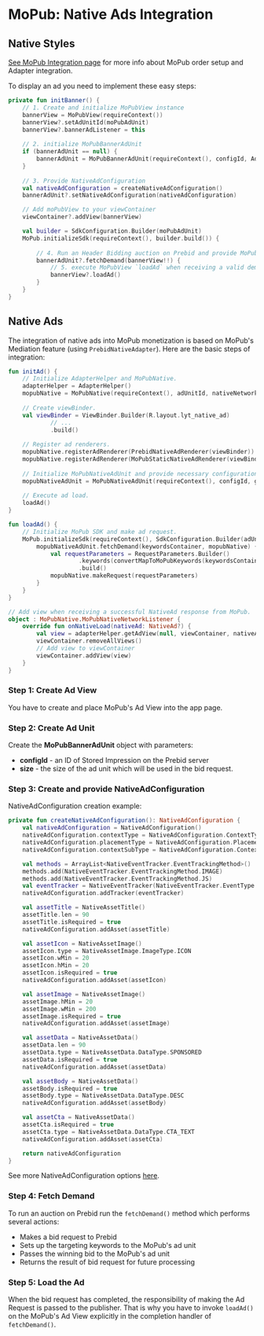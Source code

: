 # MoPub: Native Ads Integration

## Native Styles 
[See MoPub Integration page](../integration-mopub/android-in-app-bidding-mopub-info.md) for more info about MoPub order setup and Adapter integration.

To display an ad you need to implement these easy steps:

``` kotlin
private fun initBanner() {
    // 1. Create and initialize MoPubView instance
    bannerView = MoPubView(requireContext())
    bannerView?.setAdUnitId(moPubAdUnit)
    bannerView?.bannerAdListener = this
    
    // 2. initialize MoPubBannerAdUnit
    if (bannerAdUnit == null) {
        bannerAdUnit = MoPubBannerAdUnit(requireContext(), configId, AdSize(width, height))        
    }
    
    // 3. Provide NativeAdConfiguration
    val nativeAdConfiguration = createNativeAdConfiguration()
    bannerAdUnit?.setNativeAdConfiguration(nativeAdConfiguration)

    // Add moPubView to your viewContainer
    viewContainer?.addView(bannerView)

    val builder = SdkConfiguration.Builder(moPubAdUnit)
    MoPub.initializeSdk(requireContext(), builder.build()) {
        
        // 4. Run an Header Bidding auction on Prebid and provide MoPubView as parameter. It is important to execute this method after MoPub SDK initialization.
        bannerAdUnit?.fetchDemand(bannerView!!) {
            // 5. execute MoPubView `loadAd` when receiving a valid demand result
            bannerView?.loadAd()
        }
    }
}
```

## Native Ads
The integration of native ads into MoPub monetization is based on MoPub's Mediation feature (using `PrebidNativeAdapter`).
Here are the basic steps of integration:

``` kotlin
fun initAd() {
    // Initialize AdapterHelper and MoPubNative.
    adapterHelper = AdapterHelper()
    mopubNative = MoPubNative(requireContext(), adUnitId, nativeNetworkListener)
    
    // Create viewBinder.
    val viewBinder = ViewBinder.Builder(R.layout.lyt_native_ad)
            // ...
            .build()
            
    // Register ad renderers.
    mopubNative.registerAdRenderer(PrebidNativeAdRenderer(viewBinder))
    mopubNative.registerAdRenderer(MoPubStaticNativeAdRenderer(viewBinder))
    
    // Initialize MoPubNativeAdUnit and provide necessary configuration.
    mopubNativeAdUnit = MoPubNativeAdUnit(requireContext(), configId, getNativeAdConfig())
    
    // Execute ad load.
    loadAd()
}

fun loadAd() {
    // Initialize MoPub SDK and make ad request. 
    MoPub.initializeSdk(requireContext(), SdkConfiguration.Builder(adUnitId).build()) {
        mopubNativeAdUnit.fetchDemand(keywordsContainer, mopubNative) {
            val requestParameters = RequestParameters.Builder()
                    .keywords(convertMapToMoPubKeywords(keywordsContainer))
                    .build()
            mopubNative.makeRequest(requestParameters)
        }
    }
}
```

``` kotlin
// Add view when receiving a successful NativeAd response from MoPub.
object : MoPubNative.MoPubNativeNetworkListener {
    override fun onNativeLoad(nativeAd: NativeAd?) {
        val view = adapterHelper.getAdView(null, viewContainer, nativeAd)
        viewContainer.removeAllViews()
        // Add view to viewContainer
        viewContainer.addView(view)
    }
}
```

### Step 1: Create Ad View

You have to create and place MoPub's Ad View into the app page.


### Step 2: Create Ad Unit

Create the **MoPubBannerAdUnit** object with parameters:

- **configId** - an ID of Stored Impression on the Prebid server
- **size** - the size of the ad unit which will be used in the bid request.


### Step 3: Create and provide NativeAdConfiguration

NativeAdConfiguration creation example:

``` kotlin
private fun createNativeAdConfiguration(): NativeAdConfiguration {
    val nativeAdConfiguration = NativeAdConfiguration()
    nativeAdConfiguration.contextType = NativeAdConfiguration.ContextType.SOCIAL_CENTRIC
    nativeAdConfiguration.placementType = NativeAdConfiguration.PlacementType.CONTENT_FEED
    nativeAdConfiguration.contextSubType = NativeAdConfiguration.ContextSubType.GENERAL_SOCIAL

    val methods = ArrayList<NativeEventTracker.EventTrackingMethod>()
    methods.add(NativeEventTracker.EventTrackingMethod.IMAGE)
    methods.add(NativeEventTracker.EventTrackingMethod.JS)
    val eventTracker = NativeEventTracker(NativeEventTracker.EventType.IMPRESSION, methods)
    nativeAdConfiguration.addTracker(eventTracker)

    val assetTitle = NativeAssetTitle()
    assetTitle.len = 90
    assetTitle.isRequired = true
    nativeAdConfiguration.addAsset(assetTitle)

    val assetIcon = NativeAssetImage()
    assetIcon.type = NativeAssetImage.ImageType.ICON
    assetIcon.wMin = 20
    assetIcon.hMin = 20
    assetIcon.isRequired = true
    nativeAdConfiguration.addAsset(assetIcon)

    val assetImage = NativeAssetImage()
    assetImage.hMin = 20
    assetImage.wMin = 200
    assetImage.isRequired = true
    nativeAdConfiguration.addAsset(assetImage)

    val assetData = NativeAssetData()
    assetData.len = 90
    assetData.type = NativeAssetData.DataType.SPONSORED
    assetData.isRequired = true
    nativeAdConfiguration.addAsset(assetData)

    val assetBody = NativeAssetData()
    assetBody.isRequired = true
    assetBody.type = NativeAssetData.DataType.DESC
    nativeAdConfiguration.addAsset(assetBody)

    val assetCta = NativeAssetData()
    assetCta.isRequired = true
    assetCta.type = NativeAssetData.DataType.CTA_TEXT
    nativeAdConfiguration.addAsset(assetCta)

    return nativeAdConfiguration
}
```
See more NativeAdConfiguration options [here](../../info-modules/native/in-app-bidding-native-ad-configuration.md).

### Step 4: Fetch Demand

To run an auction on Prebid run the `fetchDemand()` method which performs several actions:

- Makes a bid request to Prebid
- Sets up the targeting keywords to the MoPub's ad unit
- Passes the winning bid to the MoPub's ad unit
- Returns the result of bid request for future processing

### Step 5: Load the Ad

When the bid request has completed, the responsibility of making the Ad Request is passed to the publisher. That is why you have to invoke `loadAd()` on the MoPub's Ad View explicitly in the completion handler of `fetchDemand()`.

